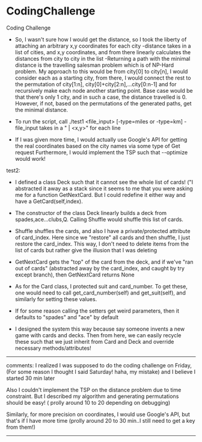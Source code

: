 # CodingChallenge
Coding Challenge

* So, I wasn't sure how I would get the distance, so I took the liberty of attaching an arbitrary x,y coordinates for each city
    -distance takes in a list of cities, and x,y coordinates, and from there linearly calculates the distances from city to city in the list
    -Returning a path with the minimal distance is the travelling salesman problem which is of NP-Hard problem. My approach to this would be from city[0] to city[n], I would consider each as a starting city, from there, I would connect the rest to the permutation of city[1:n], city[0]+city[2:n],...city[0:n-1] and for recursively make each node another starting point. Base case would be that there's only 1 city, and in such a case, the distance travelled is 0. However, if not, based on the permutations of the generated paths, get the minimal distance.

* To run the script, call ./test1 <file_input> [-type=miles or -type=km]
    -file_input takes in a "<City> | <x,y>" for each line

* If I was given more time, I would actually use Google's API for getting the real coordinates based on the city names via some type of Get request
  Furthermore, I would implement the TSP such that --optimize would work!

test2:
* I defined a class Deck such that it cannot see the whole list of cards! ("I abstracted it away as a stack since it seems to me that you were asking me for a function GetNextCard. But I could redefine it either way and have a GetCard(self,index). 
* The constructor of the class Deck linearly builds a deck from spades,ace...clubs,Q. Calling Shuffle would shuffle this list of cards.

* Shuffle shuffles the cards, and also I have a private/protected attribute of card_index. Here since we "restore" all cards and then shuffle, I just restore the card_index. This way, I don't need to delete items from the list of cards but rather give the illusion that I was deleting

* GetNextCard gets the "top" of the card from the deck, and if we've "ran out of cards" (abstracted away by the card_index, and caught by try except branch), then GetNextCard returns None

* As for the Card class, I protected suit and card_number. To get these, one would need to call get_card_number(self) and get_suit(self), and similarly for setting these values. 

* If for some reason calling the setters get weird parameters, then it defaults to "spades" and "ace" by default

* I designed the system this way because say someone invents a new game with cards and decks. Then from here, we can easily recycle these such that we just inherit from Card and Deck and override necessary methods/attributes!


****
comments:
  I realized I was supposed to do the coding challenge on Friday, (For some reason I thought I said Saturday! haha, my mistake) and I believe I started 30 min later

  Also I couldn't implement the TSP on the distance problem due to time constraint. But I described my algorithm and generating permutations should be easy! ( prolly around 10 to 20 depending on debugging)

  Similarly, for more precision on coordinates, I would use Google's API, but that's if I have more time (prolly around 20 to 30 min..I still need to get a key from them!)
****
